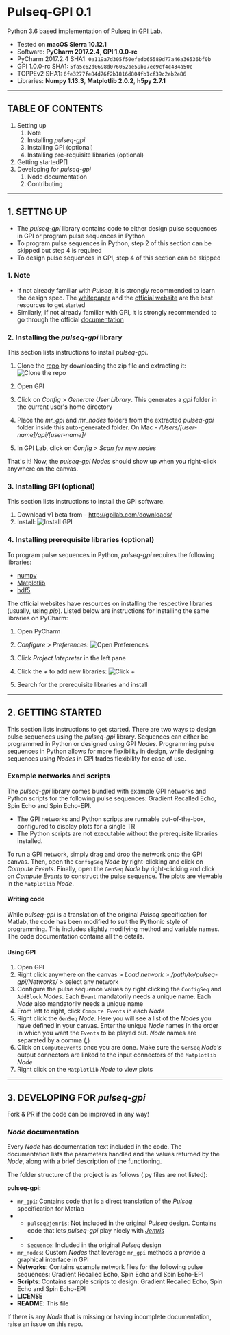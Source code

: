 # Pulseq-GPI 0.1
Python 3.6 based implementation of [Pulseq](http://pulseq.github.io) in [GPI Lab](http://gpilab.com).

- Tested on **macOS Sierra 10.12.1**
- Software: **PyCharm 2017.2.4**, **GPI 1.0.0-rc**
- PyCharm 2017.2.4 SHA1: `0a119a7d305f50efedb65589d77a46a36536bf0b`
- GPI 1.0.0-rc SHA1: `5fa5c62d0698d076052be59b07ec9cf4c434a50c`
- TOPPEv2 SHA1: `6fe3277fe84d76f2b1816d804fb1cf39c2eb2e86`
- Libraries: **Numpy 1.13.3**, **Matplotlib 2.0.2**, **h5py 2.7.1**


---
## TABLE OF CONTENTS
1. Setting up
    1. Note
    2. Installing *pulseq-gpi*
    3. Installing GPI (optional)
    4. Installing pre-requisite libraries (optional)
2. Getting startedP∏
3. Developing for *pulseq-gpi*
    1. Node documentation
    2. Contributing
---
## 1. SETTNG UP
- The *pulseq-gpi* library contains code to either design pulse sequences in GPI or program pulse sequences in Python
- To program pulse sequences in Python, step 2 of this section can be skipped but step 4 is required
- To design pulse sequences in GPI, step 4 of this section can be skipped

### 1. Note
- If not already familiar with *Pulseq*, it is strongly recommended to learn the design spec. The [whitepaper](https://www.ncbi.nlm.nih.gov/pubmed/27271292) and the [official website](http://pulseq.github.io/) are the best resources to get started
- Similarly, if not already familiar with GPI, it is strongly recommended to go through the official [documentation](http://docs.gpilab.com/en/develop/intro.html)

### 2. Installing the *pulseq-gpi* library
This section lists instructions to install *pulseq-gpi*.

1. Clone the [repo](https://github.com/sravan953/pulseq-gpi) by downloading the zip file and extracting it:
![Clone the repo](readme_files/clone.png?raw=true "Clone the repo")

2. Open GPI

3. Click on *Config* > *Generate User Library*. This generates a *gpi* folder in the current user's home directory

4. Place the *mr_gpi* and *mr_nodes* folders from the extracted *pulseq-gpi* folder inside this auto-generated folder. On Mac - */Users/[user-name]/gpi/[user-name]/*

5. In GPI Lab, click on *Config* > *Scan for new nodes*

That's it! Now, the *pulseq-gpi Nodes* should show up when you right-click anywhere on the canvas.

### 3. Installing GPI (optional)
This section lists instructions to install the GPI software.

1. Download v1 beta from - http://gpilab.com/downloads/
2. Install:
![Install GPI](readme_files/install_gpi.png?raw=true "Install GPI")

### 4. Installing prerequisite libraries (optional)
To program pulse sequences in Python, *pulseq-gpi* requires the following libraries:
- [numpy](http://www.numpy.org/)
- [Matplotlib](https://matplotlib.org/)
- [hdf5](http://www.h5py.org/)

The official websites have resources on installing the respective libraries (usually, using *pip*). Listed below are instructions for installing the same libraries on PyCharm:

1. Open PyCharm

2. *Configure* > *Preferences*:
![Open Preferences](readme_files/pycharm_1.png?raw=true "Open Preferences")

3. Click *Project Intepreter* in the left pane

4. Click the *+* to add new libraries:
![Click +](readme_files/pycharm_2.png?raw=true "Click +")

5. Search for the prerequisite libraries and install
---
## 2. GETTING STARTED
This section lists instructions to get started. There are two ways to design pulse sequences using the *pulseq-gpi* library. Sequences can either be programmed in Python or designed using GPI *Nodes*. Programming pulse sequences in Python allows for more flexibility in design, while designing sequences using *Nodes* in GPI trades flexibility for ease of use.

### Example networks and scripts
The *pulseq-gpi* library comes bundled with example GPI networks and Python scripts for the following pulse sequences: Gradient Recalled Echo, Spin Echo and Spin Echo-EPI.

- The GPI networks and Python scripts are runnable out-of-the-box, configured to display plots for a single TR
- The Python scripts are not executable without the prerequisite libraries installed.

To run a GPI network, simply drag and drop the network onto the GPI canvas. Then, open the `ConfigSeq` *Node* by right-clicking and click on *Compute Events*. Finally, open the `GenSeq` *Node* by right-clicking and click on *Compute Events* to construct the pulse sequence. The plots are viewable in the `Matplotlib` *Node*.

#### Writing code
While *pulseq-gpi* is a translation of the original *Pulseq* specification for Matlab, the code has been modified to suit the Pythonic style of programming. This includes slightly modifying method and variable names. The code documentation contains all the details.

#### Using GPI
1. Open GPI
2. Right click anywhere on the canvas > *Load network* > */path/to/pulseq-gpi/Networks/* > select any network
3. Configure the pulse sequence values by right clicking the `ConfigSeq` and `AddBlock` *Nodes*. Each `Event` mandatorily needs a unique name. Each *Node* also mandatorily needs a unique name
5. From left to right, click `Compute Events` in each *Node*
6. Right click the `GenSeq` *Node*. Here you will see a list of the *Nodes* you have defined in your canvas. Enter the unique *Node* names in the order in which you want the `Events` to be played out. *Node* names are separated by a comma (,)
7. Click on `ComputeEvents` once you are done. Make sure the `GenSeq` *Node's* output connectors are linked to the input connectors of the `Matplotlib` *Node*
6. Right click on the `Matplotlib` *Node* to view plots
---
## 3. DEVELOPING FOR *pulseq-gpi*
Fork & PR if the code can be improved in any way!

### *Node* documentation
Every *Node* has documentation text included in the code. The documentation lists the parameters handled and the values returned by the *Node*, along with a brief description of the functioning.

The folder structure of the project is as follows (.py files are not listed):

**pulseq-gpi:**
- `mr_gpi`: Contains code that is a direct translation of the *Pulseq* specification for Matlab
- - `pulseq2jemris`: Not included in the original *Pulseq* design. Contains code that lets *pulseq-gpi* play nicely with *[Jemris](http://www.jemris.org/)*
- - `Sequence`: Included in the original *Pulseq* design
- `mr_nodes`: Custom *Nodes* that leverage `mr_gpi` methods a provide a graphical interface in GPI
- **Networks**: Contains example network files for the following pulse sequences: Gradient Recalled Echo, Spin Echo and Spin Echo-EPI
- **Scripts**: Contains sample scripts to design: Gradient Recalled Echo, Spin Echo and Spin Echo-EPI
- **LICENSE**
- **README**: This file

If there is any *Node* that is missing or having incomplete documentation, raise an issue on this repo.
